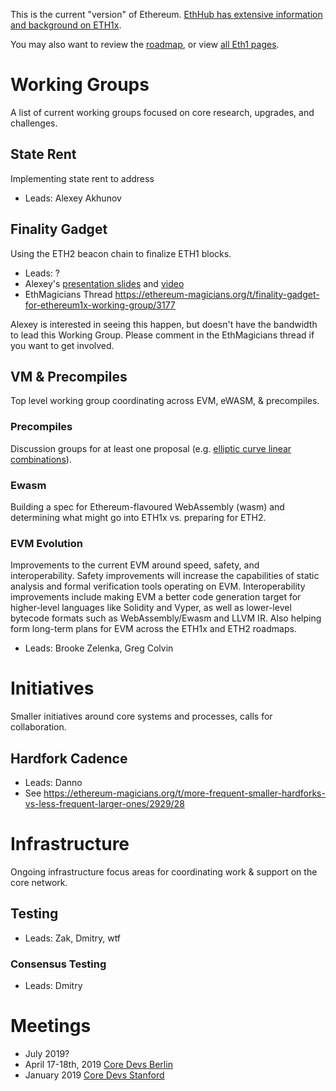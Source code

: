 <!-- TITLE: Ethereum 1x -->

This is the current "version" of Ethereum. [EthHub has extensive information and background on ETH1x](https://docs.ethhub.io/ethereum-roadmap/ethereum-1.x/).

You may also want to review the [roadmap](/roadmap), or view [all Eth1 pages](/eth1/all).
# Working Groups
A list of current working groups focused on core research, upgrades, and challenges.

## State Rent
Implementing state rent to address

* Leads: Alexey Akhunov

## Finality Gadget
Using the ETH2 beacon chain to finalize ETH1 blocks.

* Leads: ?
* Alexey's [presentation slides](https://drive.google.com/open?id=16KLZKAutK79NxMh8L7B6hpNKuoOaAPZT) and [video](https://youtu.be/HaT-BIzWSew?t=24502)
* EthMagicians Thread https://ethereum-magicians.org/t/finality-gadget-for-ethereum1x-working-group/3177

Alexey is interested in seeing this happen, but doesn't have the bandwidth to lead this Working Group. Please comment in the EthMagicians thread if you want to get involved.

## VM & Precompiles
Top level working group coordinating across EVM, eWASM, & precompiles.

### Precompiles
Discussion groups for at least one proposal (e.g. [elliptic curve linear combinations](https://ethereum-magicians.org/t/precompile-for-general-elliptic-curve-linear-combinations/2581)).

### Ewasm
Building a spec for Ethereum-flavoured WebAssembly (wasm) and determining what might go into ETH1x vs. preparing for ETH2.

### EVM Evolution

Improvements to the current EVM around speed, safety, and interoperability. Safety improvements will increase the capabilities of static analysis and formal verification tools operating on EVM. Interoperability improvements include making EVM a better code generation target for higher-level languages like Solidity and Vyper, as well as lower-level bytecode formats such as WebAssembly/Ewasm and LLVM IR. Also helping form long-term plans for EVM across the ETH1x and ETH2 roadmaps.

* Leads: Brooke Zelenka, Greg Colvin
# Initiatives
Smaller initiatives around core systems and processes, calls for collaboration.

## Hardfork Cadence

* Leads: Danno
* See https://ethereum-magicians.org/t/more-frequent-smaller-hardforks-vs-less-frequent-larger-ones/2929/28

# Infrastructure
Ongoing infrastructure focus areas for coordinating work & support on the core network.

## Testing
* Leads: Zak, Dmitry, wtf

### Consensus Testing

* Leads: Dmitry

# Meetings
* July 2019?
* April 17-18th, 2019 [Core Devs Berlin](/eth1/coredevsberlin)
* January 2019 [Core Devs Stanford](/eth1/coredevsstanford)

